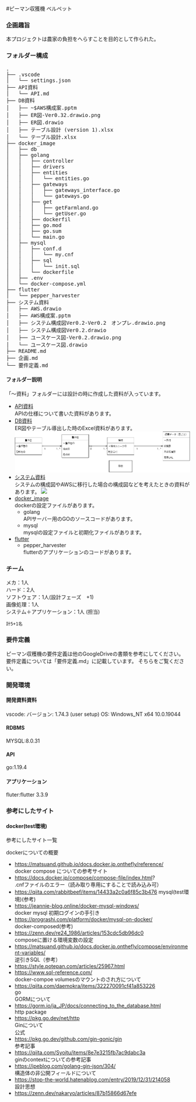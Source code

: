 #ピーマン収獲機 ベルペット
### 企画趣旨
本プロジェクトは農家の負担をへらすことを目的として作られた。

### フォルダー構成
<pre>
.
├── .vscode
│   └── settings.json
├── API資料
│   └── API.md
├── DB資料
│   ├── ~$AWS構成案.pptm
│   ├── ER図-Ver0.32.drawio.png
│   ├── ER図.drawio
│   ├── テーブル設計 (version 1).xlsx
│   └── テーブル設計.xlsx
├── docker_image
│   ├── db
│   ├── golang
│   │   ├── controller
│   │   ├── drivers
│   │   ├── entities
│   │   │   └── entities.go
│   │   ├── gateways
│   │   │   ├── gateways_interface.go
│   │   │   └── gateways.go
│   │   ├── get
│   │   │   ├── getFarmland.go
│   │   │   └── getUser.go
│   │   ├── dockerfil
│   │   ├── go.mod
│   │   ├── go.sum
│   │   └── main.go
│   ├── mysql
│   │   ├── conf.d
│   │   │   └── my.cnf
│   │   ├── sql
│   │   │   └── init.sql
│   │   └── dockerfile
│   ├── .env
│   └── docker-compose.yml
├── flutter
│   └── pepper_harvester
├── システム資料
│   ├── AWS.drawio
│   ├── AWS構成案.pptm
│   ├── システム構成図Ver0.2-Ver0.2　オンプレ.drawio.png
│   ├── システム構成図Ver0.2.drawio
│   ├── ユースケース図-Ver0.2.drawio.png
│   └── ユースケース図.drawio
├── README.md
├── 企画.md
└── 要件定義.md
</pre>

#### フォルダー説明
「～資料」フォルダーには設計の時に作成した資料が入っています。
- [API資料](API資料)  
  APIの仕様について書いた資料があります。
- [DB資料](DB資料)  
  ER図やテーブル導出した時のExcel資料があります。
  ![](DB資料\ER図-Ver0.34.drawio.png)
- [システム資料](システム資料)  
  システムの構成図やAWSに移行した場合の構成図などを考えたときの資料があります。
  ![](システム資料\システム構成図Ver0.2-Ver0.2　オンプレ.drawio.png)
- [docker_image](docker_image)  
  dockerの設定ファイルがあります。
    * golang  
    APIサーバー用のGOのソースコードがあります。
    * mysql  
      mysqlの設定ファイルと初期化ファイルがあります。
- [flutter](flutter)
  * pepper_harvester  
    flutterのアプリケーションのコードがあります。
### チーム

  メカ：1人  
  ハード：2人  
  ソフトウェア：1人(設計フェーズ　+1)  
  画像処理：1人  
  システム＋アプリケーション：1人  (担当)
  
    計5+1名


### 要件定義
ピーマン収穫機の要件定義は他のGoogleDriveの書類を参考にしてください。
要件定義については「要件定義.md」に記載しています。
そちらをご覧ください。

### 開発環境
#### 開発資料資料
vscode:
バージョン: 1.74.3 (user setup)
OS: Windows_NT x64 10.0.19044
#### RDBMS
MYSQL:8.0.31

#### API
go:1.19.4

#### アプリケーション
fluter:flutter 3.3.9





### 参考にしたサイト  
#### docker(test環境)   
参考にしたサイト一覧  

dockerについての概要  
- https://matsuand.github.io/docs.docker.jp.onthefly/reference/  
docker compose についての参考サイト  
- https://docs.docker.jp/compose/compose-file/index.html?  
.cnfファイルのエラー（読み取り専用にすることで読み込み可）
- https://qiita.com/rabbitbeef/items/14433a2c0a6f85c3b476
mysql(test環境)(参考)  
 - https://jeannie-blog.online/docker-mysql-windows/  
docker mysql 初期ログインの手引き  
 - https://prograshi.com/platform/docker/mysql-on-docker/  
docker-composed(参考)  
 - https://zenn.dev/re24_1986/articles/153cdc5db96dc0  
 composeに置ける環境変数の設定  
 - https://matsuand.github.io/docs.docker.jp.onthefly/compose/environment-variables/  
逆引きSQL（参考）  
 - https://style.potepan.com/articles/25967.html  
 - https://www.sql-reference.com/  
docker-compoe volumesのマウントのされ方について  
 - https://qiita.com/daemokra/items/322270091cf41a853226  
go  
GORMについて  
 - https://gorm.io/ja_JP/docs/connecting_to_the_database.html  
http package  
 - https://pkg.go.dev/net/http  
Ginについて  
公式  
 - https://pkg.go.dev/github.com/gin-gonic/gin  
参考記事  
 - https://qiita.com/Syoitu/items/8e7e3215fb7ac9dabc3a  
ginのcontextについての参考記事  
 - https://ipeblog.com/golang-gin-json/304/  
 構造体の非公開フィールドについて  
- https://stop-the-world.hatenablog.com/entry/2019/12/31/214058  
設計思想  
- https://zenn.dev/nakaryo/articles/87b15866d67efe  